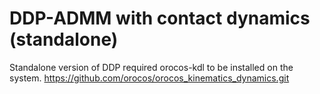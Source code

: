 # DDP-ADMM with contact dynamics (standalone)

Standalone version of DDP required orocos-kdl to be installed on the system. 
https://github.com/orocos/orocos_kinematics_dynamics.git
